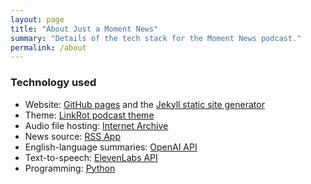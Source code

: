 ```yaml
---
layout: page
title: "About Just a Moment News"
summary: "Details of the tech stack for the Moment News podcast."
permalink: /about
---
```


### Technology used

- Website: [GitHub pages](https://pages.github.com/) and the [Jekyll static site generator](https://jekyllrb.com/)
- Theme: [LinkRot podcast theme](https://github.com/timklapdor/link-rot)
- Audio file hosting: [Internet Archive](https://archive.org/details/momentnews/)
- News source: [RSS App](https://rss.app/feeds/_0AAqTi9NqZ1F030k.xml)
- English-language summaries: [OpenAI API](https://platform.openai.com)
- Text-to-speech: [ElevenLabs API](https://beta.elevenlabs.io)
- Programming: [Python](https://www.python.org)
